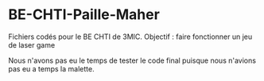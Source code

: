# BE-CHTI-Paille-Maher
Fichiers codés pour le BE CHTI de 3MIC. Objectif : faire fonctionner un jeu de laser game

Nous n'avons pas eu le temps de tester le code final puisque nous n'avions pas eu a temps la malette.
